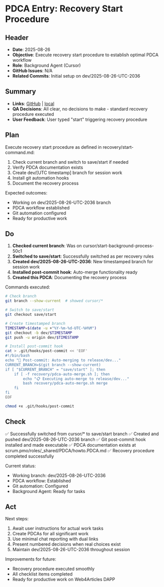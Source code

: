 # PDCA Entry: Recovery Start Procedure

## Header
- **Date**: 2025-08-26
- **Objective**: Execute recovery start procedure to establish optimal PDCA workflow
- **Role**: Background Agent (Cursor)
- **GitHub Issues**: N/A
- **Related Commits**: Initial setup on dev/2025-08-26-UTC-2036

## Summary
- **Links**: [GitHub](https://github.com/Cerulean-Circle-GmbH/Web4Articles/blob/dev/2025-08-26-UTC-2036/scrum.pmo/project.journal/Web4xDefinitionSession/pdca.process.improvements/2025-08-26-recovery-start-procedure.md) | [local](scrum.pmo/project.journal/Web4xDefinitionSession/pdca.process.improvements/2025-08-26-recovery-start-procedure.md)
- **QA Decisions**: All clear, no decisions to make - standard recovery procedure executed
- **User Feedback**: User typed "start" triggering recovery procedure

## Plan
Execute recovery start procedure as defined in recovery/start-command.md:
1. Check current branch and switch to save/start if needed
2. Verify PDCA documentation exists
3. Create dev/[UTC timestamp] branch for session work
4. Install git automation hooks
5. Document the recovery process

Expected outcomes:
- Working on dev/2025-08-26-UTC-2036 branch
- PDCA workflow established
- Git automation configured
- Ready for productive work

## Do
1. **Checked current branch**: Was on cursor/start-background-process-50c1
2. **Switched to save/start**: Successfully switched as per recovery rules
3. **Created dev/2025-08-26-UTC-2036**: New timestamped branch for session work
4. **Installed post-commit hook**: Auto-merge functionality ready
5. **Created this PDCA**: Documenting the recovery process

Commands executed:
```bash
# Check branch
git branch --show-current  # showed cursor/*

# Switch to save/start
git checkout save/start

# Create timestamped branch
TIMESTAMP=$(date -u +"%Y-%m-%d-UTC-%H%M")
git checkout -b dev/$TIMESTAMP
git push -u origin dev/$TIMESTAMP

# Install post-commit hook
cat > .git/hooks/post-commit << 'EOF'
#!/bin/bash
echo "🔄 Post-commit: Auto-merging to release/dev..."
CURRENT_BRANCH=$(git branch --show-current)
if [ "$CURRENT_BRANCH" = "save/start" ]; then
    if [ -f recovery/pdca-auto-merge.sh ]; then
        echo "📋 Executing auto-merge to release/dev..."
        bash recovery/pdca-auto-merge.sh merge
    fi
fi
EOF

chmod +x .git/hooks/post-commit
```

## Check
✅ Successfully switched from cursor/* to save/start branch
✅ Created and pushed dev/2025-08-26-UTC-2036 branch
✅ Git post-commit hook installed and made executable
✅ PDCA documentation exists at scrum.pmo/roles/_shared/PDCA/howto.PDCA.md
✅ Recovery procedure completed successfully

Current status:
- Working branch: dev/2025-08-26-UTC-2036
- PDCA workflow: Established
- Git automation: Configured
- Background Agent: Ready for tasks

## Act
Next steps:
1. Await user instructions for actual work tasks
2. Create PDCAs for all significant work
3. Use minimal chat reporting with dual links
4. Present numbered decisions when real choices exist
5. Maintain dev/2025-08-26-UTC-2036 throughout session

Improvements for future:
- Recovery procedure executed smoothly
- All checklist items completed
- Ready for productive work on Web4Articles DAPP